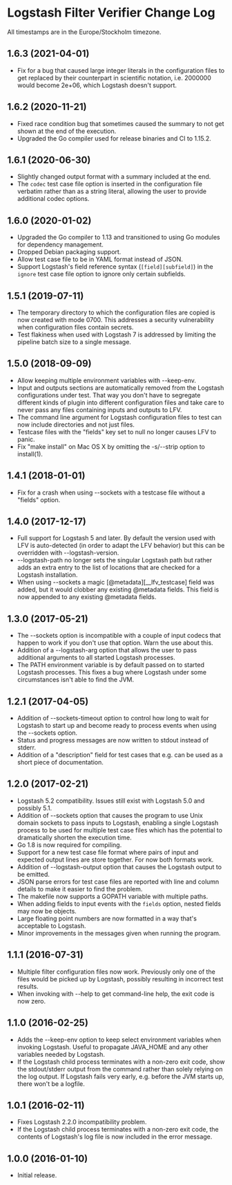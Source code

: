 Logstash Filter Verifier Change Log
===================================

All timestamps are in the Europe/Stockholm timezone.


1.6.3 (2021-04-01)
------------------

  * Fix for a bug that caused large integer literals in the
    configuration files to get replaced by their counterpart
    in scientific notation, i.e. 2000000 would become 2e+06,
    which Logstash doesn't support.


1.6.2 (2020-11-21)
------------------

  * Fixed race condition bug that sometimes caused the summary to not
    get shown at the end of the execution.
  * Upgraded the Go compiler used for release binaries and CI to 1.15.2.


1.6.1 (2020-06-30)
------------------

  * Slightly changed output format with a summary included at the end.
  * The `codec` test case file option is inserted in the configuration file
    verbatim rather than as a string literal, allowing the user to provide
    additional codec options.


1.6.0 (2020-01-02)
------------------

  * Upgraded the Go compiler to 1.13 and transitioned to using Go
    modules for dependency management.
  * Dropped Debian packaging support.
  * Allow test case file to be in YAML format instead of JSON.
  * Support Logstash's field reference syntax (`[field][subfield]`)
    in the `ignore` test case file option to ignore only certain
    subfields.


1.5.1 (2019-07-11)
------------------

  * The temporary directory to which the configuration files are
    copied is now created with mode 0700. This addresses a security
    vulnerability when configuration files contain secrets.
  * Test flakiness when used with Logstash 7 is addressed by limiting
    the pipeline batch size to a single message.


1.5.0 (2018-09-09)
------------------

  * Allow keeping multiple environment variables with --keep-env.
  * Input and outputs sections are automatically removed from the
    Logstash configurations under test. That way you don't have to
    segregate different kinds of plugin into different configuration
    files and take care to never pass any files containing inputs
    and outputs to LFV.
  * The command line argument for Logstash configuration files to
    test can now include directories and not just files.
  * Testcase files with the "fields" key set to null no longer causes
    LFV to panic.
  * Fix "make install" on Mac OS X by omitting the -s/--strip option
    to install(1).


1.4.1 (2018-01-01)
------------------

  * Fix for a crash when using --sockets with a testcase file without
    a "fields" option.


1.4.0 (2017-12-17)
------------------

  * Full support for Logstash 5 and later. By default the version used
    with LFV is auto-detected (in order to adapt the LFV behavior) but
    this can be overridden with --logstash-version.
  * --logstash-path no longer sets the singular Logstash path but rather
    adds an extra entry to the list of locations that are checked for a
    Logstash installation.
  * When using --sockets a magic [@metadata][__lfv_testcase] field was
    added, but it would clobber any existing @metadata fields. This field
    is now appended to any existing @metadata fields.


1.3.0 (2017-05-21)
------------------

  * The --sockets option is incompatible with a couple of input codecs
    that happen to work if you don't use that option. Warn the use about
    this.
  * Addition of a --logstash-arg option that allows the user to pass
    additional arguments to all started Logstash processes.
  * The PATH environment variable is by default passed on to started
    Logstash processes. This fixes a bug where Logstash under some
    circumstances isn't able to find the JVM.


1.2.1 (2017-04-05)
------------------

  * Addition of --sockets-timeout option to control how long to
    wait for Logstash to start up and become ready to process
    events when using the --sockets option.
  * Status and progress messages are now written to stdout instead
    of stderr.
  * Addition of a "description" field for test cases that e.g. can be
    used as a short piece of documentation.


1.2.0 (2017-02-21)
------------------

  * Logstash 5.2 compatibility. Issues still exist with Logstash 5.0
    and possibly 5.1.
  * Addition of --sockets option that causes the program to use Unix
    domain sockets to pass inputs to Logstash, enabling a single
    Logstash process to be used for multiple test case files which
    has the potential to dramatically shorten the execution time.
  * Go 1.8 is now required for compiling.
  * Support for a new test case file format where pairs of input and
    expected output lines are store together. For now both formats
    work.
  * Addition of --logstash-output option that causes the Logstash
    output to be emitted.
  * JSON parse errors for test case files are reported with line and
    column details to make it easier to find the problem.
  * The makefile now supports a GOPATH variable with multiple paths.
  * When adding fields to input events with the `fields` option, nested
    fields may now be objects.
  * Large floating point numbers are now formatted in a way that's
    acceptable to Logstash.
  * Minor improvements in the messages given when running the program.


1.1.1 (2016-07-31)
------------------

  * Multiple filter configuration files now work. Previously only one
    of the files would be picked up by Logstash, possibly resulting in
    incorrect test results.
  * When invoking with --help to get command-line help, the exit code
    is now zero.


1.1.0 (2016-02-25)
------------------

  * Adds the --keep-env option to keep select environment variables
    when invoking Logstash. Useful to propagate JAVA_HOME and any
    other variables needed by Logstash.
  * If the Logstash child process terminates with a non-zero exit code,
    show the stdout/stderr output from the command rather than solely
    relying on the log output. If Logstash fails very early, e.g. before
    the JVM starts up, there won't be a logfile.


1.0.1 (2016-02-11)
------------------

  * Fixes Logstash 2.2.0 incompatibility problem.
  * If the Logstash child process terminates with a non-zero exit code,
    the contents of Logstash's log file is now included in the error
    message.


1.0.0 (2016-01-10)
------------------

  * Initial release.
